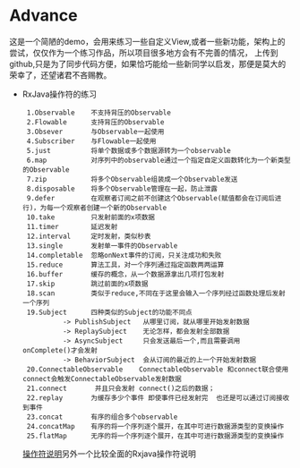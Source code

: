 # Advance
   这是一个简陋的demo，会用来练习一些自定义View,或者一些新功能，架构上的尝试，仅仅作为一个练习作品，所以项目很多地方会有不完善的情况，
   上传到github,只是为了同步代码方便，如果恰巧能给一些新同学以启发，那便是莫大的荣幸了，还望诸君不吝赐教。

       
*  RxJava操作符的练习
   ```
    1.Observable    不支持背压的Observable
    2.Flowable      支持背压的Observable
    3.Obsever       与Observable一起使用
    4.Subscriber    与Flowable一起使用   
    5.just          将单个数据或多个数据源转为一个observable
    6.map           对序列中的observable通过一个指定自定义函数转化为一个新类型的Observable
    7.zip           将多个Observable组装成一个Observable发送
    8.disposable    将多个Observable管理在一起，防止泄露
    9.defer         在观察者订阅之前不创建这个Observable(赋值都会在订阅后进行)，为每一个观察者创建一个新的Observable
    10.take         只发射前面的x项数据
    11.timer        延迟发射
    12.interval     定时发射，类似秒表
    13.single       发射单一事件的Observable
    14.completable  忽略onNext事件的订阅，只关注成功和失败
    15.reduce       算法工具，对一个序列通过指定函数两两运算
    16.buffer       缓存的概念，从一个数据源拿出几项打包发射
    17.skip         跳过前面的x项数据
    18.scan         类似于reduce,不同在于这里会输入一个序列经过函数处理后发射一个序列
    19.Subject      四种类似的Subject的功能不同点
             -> PublishSubject   从哪里订阅，就从哪里开始发射数据
             -> ReplaySubject    无论怎样，都会发射全部数据
             -> AsyncSubject     只会发送最后一个,而且需要调用 onComplete()才会发射
             -> BehaviorSubject  会从订阅的最近的上一个开始发射数据
    20.ConnectableObservable    ConnectableObservable 和connect联合使用  connect会触发ConnectableObservable发射数据
    21.connect       并且只会发射 connect()之后的数据；
    22.replay       为缓存多少个事件 即使事件已经发射完  也还是可以通过订阅接收到事件
    23.concat       有序的组合多个observable
    24.concatMap    有序的将一个序列逐个展开，在其中可进行数据源类型的变换操作
    25.flatMap      无序的将一个序列逐个展开，在其中可进行数据源类型的变换操作
   ```
    [操作符说明](https://www.zhihu.com/question/32209660?sort=created)另外一个比较全面的Rxjava操作符说明